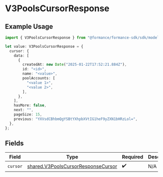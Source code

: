# V3PoolsCursorResponse

## Example Usage

```typescript
import { V3PoolsCursorResponse } from "@formance/formance-sdk/sdk/models/shared";

let value: V3PoolsCursorResponse = {
  cursor: {
    data: [
      {
        createdAt: new Date("2025-01-22T17:52:21.884Z"),
        id: "<id>",
        name: "<value>",
        poolAccounts: [
          "<value 1>",
          "<value 2>",
        ],
      },
    ],
    hasMore: false,
    next: "",
    pageSize: 15,
    previous: "YXVsdCBhbmQgYSBtYXhpbXVtIG1heF9yZXN1bHRzLol=",
  },
};
```

## Fields

| Field                                                                                           | Type                                                                                            | Required                                                                                        | Description                                                                                     |
| ----------------------------------------------------------------------------------------------- | ----------------------------------------------------------------------------------------------- | ----------------------------------------------------------------------------------------------- | ----------------------------------------------------------------------------------------------- |
| `cursor`                                                                                        | [shared.V3PoolsCursorResponseCursor](../../../sdk/models/shared/v3poolscursorresponsecursor.md) | :heavy_check_mark:                                                                              | N/A                                                                                             |